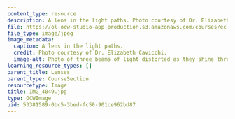 ```yaml
---
content_type: resource
description: A lens in the light paths. Photo courtesy of Dr. Elizabeth Cavicchi.
file: https://ol-ocw-studio-app-production.s3.amazonaws.com/courses/ec-050-recreate-experiments-from-history-inform-the-future-from-the-past-galileo-january-iap-2010/533815890bc53bedfc50901ce962bd87_IMG_4049.jpg
file_type: image/jpeg
image_metadata:
  caption: A lens in the light paths.
  credit: Photo courtesy of Dr. Elizabeth Cavicchi.
  image-alt: Photo of three beams of light distorted as they shine through a lens.
learning_resource_types: []
parent_title: Lenses
parent_type: CourseSection
resourcetype: Image
title: IMG_4049.jpg
type: OCWImage
uid: 53381589-0bc5-3bed-fc50-901ce962bd87
---
```

